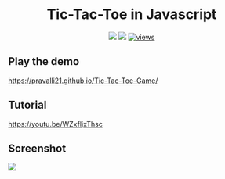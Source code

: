 <h1 align="center">Tic-Tac-Toe in Javascript</h1>
 
<p align="center">
 <a href="https://pravalli21.github.io/Tic-Tac-Toe-Game/index.html"><img src="https://img.shields.io/badge/Play-the%20demo-green?style=for-the-badge&logo=plex&logoColor=white"/></a>
  <a href="https://youtu.be/WZxfljxThsc"><img src="https://img.shields.io/badge/Watch%20me-code-red?style=for-the-badge&logo=youtube&logoColor=white"/></a>
  <a href="https://github.com/Pravalli21/Tic-Tac-Toe-Game/edit/main/README.md">
  <img alt=" views" title="views" src="https://custom-icon-badges.herokuapp.com//github.com/Pravalli21/Tic-Tac-Toe-Game/edit/main/README.md?color=%23E1AD0E&logo=video&logoColor=white&style=for-the-badge&labelColor=C79600"/></a>
</p>

## Play the demo

https://pravalli21.github.io/Tic-Tac-Toe-Game/

## Tutorial

https://youtu.be/WZxfljxThsc

## Screenshot

<a href="https://pravalli21.github.io/Tic-Tac-Toe-Game/index.html">
 <img src="https://i.imgur.com/K5k9ouj.png"/>
</a>

